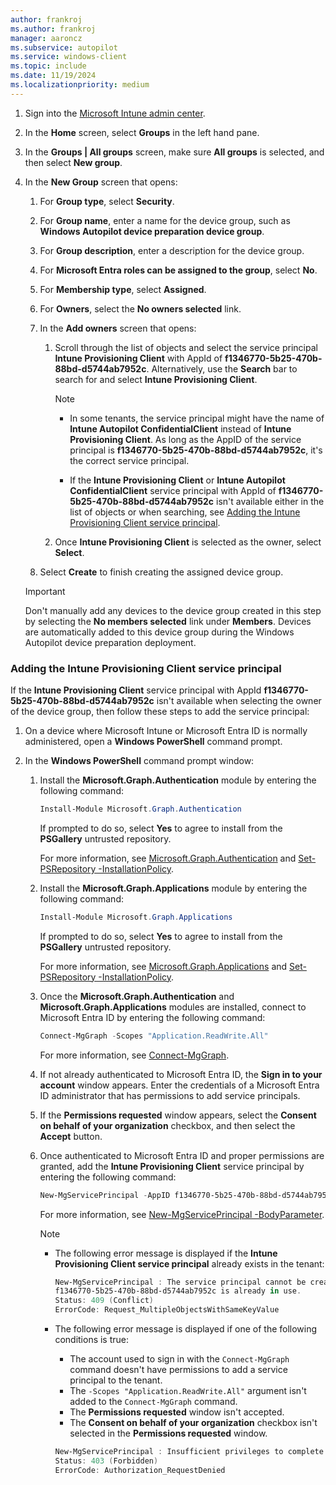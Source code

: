 ```yaml
---
author: frankroj
ms.author: frankroj
manager: aaroncz
ms.subservice: autopilot
ms.service: windows-client
ms.topic: include
ms.date: 11/19/2024
ms.localizationpriority: medium
---
```


<!-- This file is shared by the following articles:

device-preparation/tutorial/user-driven/entra-join-device group.md

Headings are driven by article context. -->

1. Sign into the [Microsoft Intune admin center](https://go.microsoft.com/fwlink/?linkid=2109431).

1. In the **Home** screen, select **Groups** in the left hand pane.

1. In the **Groups | All groups** screen, make sure **All groups** is selected, and then select **New group**.

1. In the **New Group** screen that opens:

    1. For **Group type**, select **Security**.

    1. For **Group name**, enter a name for the device group, such as **Windows Autopilot device preparation device group**.

    1. For **Group description**, enter a description for the device group.

    1. For **Microsoft Entra roles can be assigned to the group**, select **No**.

    1. For **Membership type**, select **Assigned**.

    1. For **Owners**, select the **No owners selected** link.

    1. In the **Add owners** screen that opens:

       1. Scroll through the list of objects and select the service principal **Intune Provisioning Client** with AppId of **f1346770-5b25-470b-88bd-d5744ab7952c**. Alternatively, use the **Search** bar to search for and select **Intune Provisioning Client**.

           > [!NOTE]
           >
           > - In some tenants, the service principal might have the name of **Intune Autopilot ConfidentialClient** instead of **Intune Provisioning Client**. As long as the AppID of the service principal is **f1346770-5b25-470b-88bd-d5744ab7952c**, it's the correct service principal.
           >
           > - If the **Intune Provisioning Client** or **Intune Autopilot ConfidentialClient** service principal with AppId of **f1346770-5b25-470b-88bd-d5744ab7952c** isn't available either in the list of objects or when searching, see [Adding the Intune Provisioning Client service principal](#adding-the-intune-provisioning-client-service-principal).

       1. Once **Intune Provisioning Client** is selected as the owner, select **Select**.

    1. Select **Create** to finish creating the assigned device group.

    > [!IMPORTANT]
    >
    > Don't manually add any devices to the device group created in this step by selecting the **No members selected** link under **Members**. Devices are automatically added to this device group during the Windows Autopilot device preparation deployment.

### Adding the Intune Provisioning Client service principal

If the **Intune Provisioning Client** service principal with AppId **f1346770-5b25-470b-88bd-d5744ab7952c** isn't available when selecting the owner of the device group, then follow these steps to add the service principal:

1. On a device where Microsoft Intune or Microsoft Entra ID is normally administered, open a **Windows PowerShell** command prompt.

1. In the **Windows PowerShell** command prompt window:

    1. Install the **Microsoft.Graph.Authentication** module by entering the following command:

       ```powershell
       Install-Module Microsoft.Graph.Authentication
       ```

       If prompted to do so, select **Yes** to agree to install from the **PSGallery** untrusted repository.

       For more information, see [Microsoft.Graph.Authentication](/powershell/module/microsoft.graph.authentication/) and [Set-PSRepository -InstallationPolicy](/powershell/module/powershellget/set-psrepository#-installationpolicy).

    1. Install the **Microsoft.Graph.Applications** module by entering the following command:

       ```powershell
       Install-Module Microsoft.Graph.Applications
       ```

       If prompted to do so, select **Yes** to agree to install from the **PSGallery** untrusted repository.

       For more information, see [Microsoft.Graph.Applications](/powershell/module/microsoft.graph.applications/) and [Set-PSRepository -InstallationPolicy](/powershell/module/powershellget/set-psrepository#-installationpolicy).

    1. Once the **Microsoft.Graph.Authentication** and **Microsoft.Graph.Applications** modules are installed, connect to Microsoft Entra ID by entering the following command:

       ```powershell
       Connect-MgGraph -Scopes "Application.ReadWrite.All"
       ```

       For more information, see [Connect-MgGraph](/powershell/module/microsoft.graph.authentication/connect-mggraph).

    1. If not already authenticated to Microsoft Entra ID, the **Sign in to your account** window appears. Enter the credentials of a Microsoft Entra ID administrator that has permissions to add service principals.

    1. If the **Permissions requested** window appears, select the **Consent on behalf of your organization** checkbox, and then select the **Accept** button.

    1. Once authenticated to Microsoft Entra ID and proper permissions are granted, add the **Intune Provisioning Client** service principal by entering the following command:

        ```powershell
        New-MgServicePrincipal -AppID f1346770-5b25-470b-88bd-d5744ab7952c
        ```

        For more information, see [New-MgServicePrincipal -BodyParameter](/powershell/module/microsoft.graph.applications/new-mgserviceprincipal#-bodyparameter).

        > [!NOTE]
        >
        > - The following error message is displayed if the **Intune Provisioning Client service principal** already exists in the tenant:
        >
        >   ```powershell
        >   New-MgServicePrincipal : The service principal cannot be created, updated, or restored because the service principal name 
        >   f1346770-5b25-470b-88bd-d5744ab7952c is already in use.
        >   Status: 409 (Conflict)
        >   ErrorCode: Request_MultipleObjectsWithSameKeyValue
        >   ```
        >
        > - The following error message is displayed if one of the following conditions is true:
        >
        >   - The account used to sign in with the `Connect-MgGraph` command doesn't have permissions to add a service principal to the tenant.
        >   - The `-Scopes "Application.ReadWrite.All"` argument isn't added to the `Connect-MgGraph` command.
        >   - The **Permissions requested** window isn't accepted.
        >   - The **Consent on behalf of your organization** checkbox isn't selected in the **Permissions requested** window.
        >
        >   ```powershell
        >   New-MgServicePrincipal : Insufficient privileges to complete the operation.
        >   Status: 403 (Forbidden)
        >   ErrorCode: Authorization_RequestDenied
        >   ```
